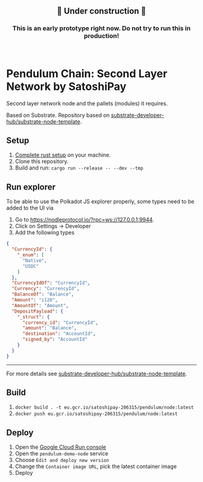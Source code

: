 <div background="red">
  <h2 align="center">🚧 Under construction 🚧</h2>
  <h3 align="center">This is an early prototype right now. Do not try to run this in production!</h3>
</div>
<br>

# Pendulum Chain: Second Layer Network by SatoshiPay

Second layer network node and the pallets (modules) it requires.

Based on Substrate. Repository based on [substrate-developer-hub/substrate-node-template](https://github.com/substrate-developer-hub/substrate-node-template).

## Setup

1. [Complete rust setup](https://github.com/substrate-developer-hub/substrate-node-template/blob/master/docs/rust-setup.md) on your machine.
2. Clone this repository.
3. Build and run: `cargo run --release -- --dev --tmp`


## Run explorer

To be able to use the Polkadot JS explorer properly, some types need to be added to the UI via

1. Go to https://nodleprotocol.io/?rpc=ws://127.0.0.1:9944.
2. Click on Settings -> Developer
3. Add the following types

```json
{
  "CurrencyId": {
    "_enum": [
      "Native",
      "USDC"
    ]
  },
  "CurrencyIdOf": "CurrencyId",
  "Currency": "CurrencyId",
  "BalanceOf": "Balance",
  "Amount": "i128",
  "AmountOf": "Amount",
  "DepositPayload": {
    "_struct": {
      "currency_id": "CurrencyId",
      "amount": "Balance",
      "destination": "AccountId",
      "signed_by": "AccountId"
    }
  }
}
```

---

For more details see [substrate-developer-hub/substrate-node-template](https://github.com/substrate-developer-hub/substrate-node-template).

## Build

1. `docker build . -t eu.gcr.io/satoshipay-206315/pendulum/node:latest`
2. `docker push eu.gcr.io/satoshipay-206315/pendulum/node:latest`

## Deploy

1. Open the [Google Cloud Run console](https://console.cloud.google.com/run)
2. Open the `pendulum-demo-node` service
3. Choose `Edit and deploy new version`
4. Change the `Container image URL`, pick the latest container image
5. Deploy

